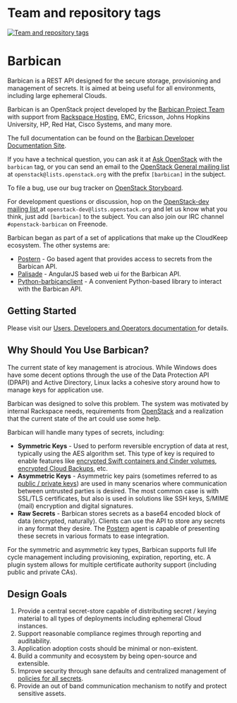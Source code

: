 Team and repository tags
========================

[![Team and repository tags](https://governance.openstack.org/tc/badges/barbican.svg)](https://governance.openstack.org/tc/reference/tags/index.html)

<!-- Change things from this point on -->

# Barbican

Barbican is a REST API designed for the secure storage, provisioning and
management of secrets. It is aimed at being useful for all environments,
including large ephemeral Clouds.

Barbican is an OpenStack project developed by the [Barbican Project Team
](https://wiki.openstack.org/wiki/Barbican) with support from
[Rackspace Hosting](http://www.rackspace.com/), EMC, Ericsson,
Johns Hopkins University, HP, Red Hat, Cisco Systems, and many more.

The full documentation can be found on the [Barbican Developer Documentation
Site](https://docs.openstack.org/barbican/latest/).

If you have a technical question, you can ask it at [Ask OpenStack](
https://ask.openstack.org/en/questions/) with the `barbican` tag, or you can
send an email to the [OpenStack General mailing list](
http://lists.openstack.org/pipermail/openstack/) at
`openstack@lists.openstack.org` with the prefix `[barbican]` in the
subject.

To file a bug, use our bug tracker on [OpenStack Storyboard](
https://storyboard.openstack.org/#!/project/980).

For development questions or discussion, hop on the [OpenStack-dev mailing list
](http://lists.openstack.org/pipermail/openstack-dev/)
at `openstack-dev@lists.openstack.org` and let us know what you think, just add
`[barbican]` to the subject. You can also join our IRC channel
`#openstack-barbican` on Freenode.

Barbican began as part of a set of applications that make up the CloudKeep
ecosystem.  The other systems are:

* [Postern](https://github.com/cloudkeep/postern) - Go based agent that
  provides access to secrets from the Barbican API.
* [Palisade](https://github.com/cloudkeep/palisade) - AngularJS based web ui
  for the Barbican API.
* [Python-barbicanclient](https://github.com/openstack/python-barbicanclient) -
  A convenient Python-based library to interact with the Barbican API.

## Getting Started

Please visit our [Users, Developers and Operators documentation
](https://docs.openstack.org/barbican/latest/) for details.

## Why Should You Use Barbican?

The current state of key management is atrocious. While Windows does have some
decent options through the use of the Data Protection API (DPAPI) and Active
Directory, Linux lacks a cohesive story around how to manage keys for
application use.

Barbican was designed to solve this problem. The system was motivated by
internal Rackspace needs, requirements from
[OpenStack](http://www.openstack.org/) and a realization that the current state
of the art could use some help.

Barbican will handle many types of secrets, including:

* **Symmetric Keys** - Used to perform reversible encryption of data at rest,
  typically using the AES algorithm set. This type of key is required to enable
  features like [encrypted Swift containers and Cinder
  volumes](http://www.openstack.org/software/openstack-storage/), [encrypted
  Cloud Backups](http://www.rackspace.com/cloud/backup/), etc.
* **Asymmetric Keys** - Asymmetric key pairs (sometimes referred to as [public
  / private keys](http://en.wikipedia.org/wiki/Public-key_cryptography)) are
  used in many scenarios where communication between untrusted parties is
  desired. The most common case is with SSL/TLS certificates, but also is used
  in solutions like SSH keys, S/MIME (mail) encryption and digital signatures.
* **Raw Secrets** - Barbican stores secrets as a base64 encoded block of data
  (encrypted, naturally). Clients can use the API to store any secrets in any
  format they desire. The [Postern](https://github.com/cloudkeep/postern) agent
  is capable of presenting these secrets in various formats to ease
  integration.

For the symmetric and asymmetric key types, Barbican supports full life cycle
management including provisioning, expiration, reporting, etc. A plugin system
allows for multiple certificate authority support (including public and private
CAs).

## Design Goals

1. Provide a central secret-store capable of distributing secret / keying
   material to all types of deployments including ephemeral Cloud instances.
2. Support reasonable compliance regimes through reporting and auditability.
3. Application adoption costs should be minimal or non-existent.
4. Build a community and ecosystem by being open-source and extensible.
5. Improve security through sane defaults and centralized management of
   [policies for all
   secrets](https://github.com/cloudkeep/barbican/wiki/Policies).
6. Provide an out of band communication mechanism to notify and protect sensitive
   assets.
